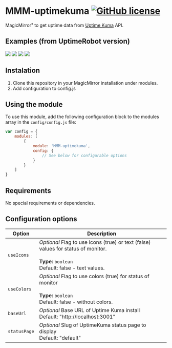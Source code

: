 # MMM-uptimekuma [![GitHub license](https://img.shields.io/badge/license-MIT-blue.svg)](https://github.com/MikeBishop/MMM-uptimekuma/raw/master/LICENSE) 

MagicMirror² to get uptime data from [Uptime Kuma](https://github.com/louislam/uptime-kuma) API.

## Examples (from UptimeRobot version)
![](.github/text.png) ![](.github/text_color.png) ![](.github/icons.png) ![](.github/icons_color.png)


## Instalation
1. Clone this repository in your MagicMirror installation under modules.
2. Add configuration to config.js

## Using the module

To use this module, add the following configuration block to the modules array in the `config/config.js` file:
```js
var config = {
    modules: [
        {
            module: 'MMM-uptimekuma',
            config: {
                // See below for configurable options
            }
        }
    ]
}
```
## Requirements

No special requirements or dependencies. 

## Configuration options

| Option           | Description
|----------------- |-----------
| `useIcons`       | *Optional* Flag to use icons (true) or text (false) values for status of monitor. <br><br>**Type:** `boolean` <br>Default: false - text values.
| `useColors`      | *Optional* Flag to use colors (true) for status of monitor<br><br>**Type:** `boolean` <br>Default: false - without colors.
| `baseUrl`        | *Optional* Base URL of Uptime Kuma install <br>Default: "http://localhost:3001"
| `statusPage`     | *Optional* Slug of UptimeKuma status page to display <br>Default: "default"
